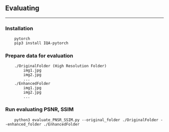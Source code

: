 ## Evaluating 
---
### Installation
```
    pytorch
    pip3 install IQA-pytorch
```
### Prepare data for evaluation
```
    ./OriginalFolder (High Resolution Folder)
        img1.jpg
        img2.jpg
        ...
    ./EnhancedFolder
        img1.jpg
        img2.jpg
        ... 
```
### Run evaluating PSNR, SSIM
```
    python3 evaluate_PNSR_SSIM.py --original_folder ./OriginalFolder --enhanced_folder ./EnhancedFolder
```